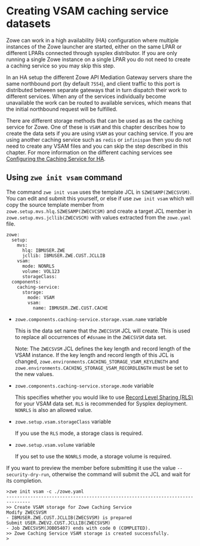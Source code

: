 # Creating VSAM caching service datasets

Zowe can work in a high availability (HA) configuration where multiple instances of the Zowe launcher are started, either on the same LPAR or different LPARs connected through sysplex distributor.  If you are only running a single Zowe instance on a single LPAR you do not need to create a caching service so you may skip this step.  

In an HA setup the different Zowe API Mediation Gateway servers share the same northbound port (by default `7554`), and client traffic to this port is distributed between separate gateways that in turn dispatch their work to different services.  When any of the services individually become unavailable the work can be routed to available services, which means that the initial northbound request will be fulfilled.  

There are different storage methods that can be used as as the caching service for Zowe.  One of these is `VSAM` and this chapter describes how to create the data sets if you are using `VSAM` as your caching service.  If you are using another caching service such as `redis` or `infinispan` then you do not need to create any VSAM files and you can skip the step described in this chapter.  For more information on the different caching services see [Configuring the Caching Service for HA](../user-guide/configure-caching-service-ha.md).

## Using `zwe init vsam` command

The command `zwe init vsam` uses the template JCL in `SZWESAMP(ZWECSVSM)`.  You can edit and submit this yourself, or else if use `zwe init vsam` which will copy the source template member from `zowe.setup.mvs.hlq.SZWESAMP(ZWECVCSM)` and create a target JCL member in `zowe.setup.mvs.jcllib(ZWECVSCM)` with values extracted from the `zowe.yaml` file.  
 
```
zowe:
  setup:
    mvs:
      hlq: IBMUSER.ZWE
      jcllib: IBMUSER.ZWE.CUST.JCLLIB
    vsam:
      mode: NONRLS
      volume: VOL123
      storageClass:
  components:
    caching-service:
      storage:
        mode: VSAM
        vsam:
          name: IBMUSER.ZWE.CUST.CACHE
```

- `zowe.components.caching-service.storage.vsam.name` variable

   This is the data set name that the `ZWECSVSM` JCL will create. This is used to replace all occurrences of `#dsname` in the `ZWECSVSM` data set.

   Note: The `ZWECSVSM` JCL defines the key length and record length of the VSAM instance. If the key length and record length of this JCL is changed,
   `zowe.environments.CACHING_STORAGE_VSAM_KEYLENGTH` and `zowe.environments.CACHING_STORAGE_VSAM_RECORDLENGTH` must be set to the new values.

- `zowe.components.caching-service.storage.mode` variable

   This specifies whether you would like to use [Record Level Sharing (RLS)](https://www.ibm.com/support/pages/vsam-record-level-sharing-rls-overview) for your VSAM data set. `RLS` is recommended for Sysplex deployment.  `NONRLS` is also an allowed value.  


- `zowe.setup.vsam.storageClass` variable

   If you use the `RLS` mode, a storage class is required. 

- `zowe.setup.vsam.volume` variable

   If you set to use the `NONRLS` mode, a storage volume is required.


If you want to preview the member before submitting it use the value `--security-dry-run`, otherwise the command will submit the JCL and wait for its completion.

```
>zwe init vsam -c ./zowe.yaml
-------------------------------------------------------------------------------
>> Create VSAM storage for Zowe Caching Service
Modify ZWECSVSM
- IBMUSER.ZWE.CUST.JCLLIB(ZWECSVSM) is prepared
Submit USER.ZWEV2.CUST.JCLLIB(ZWECSVSM)
- Job ZWECSVSM(JOB05407) ends with code 0 (COMPLETED).
>> Zowe Caching Service VSAM storage is created successfully.
>
```
